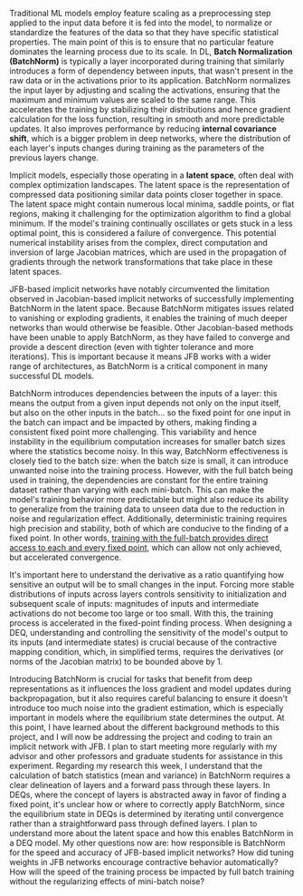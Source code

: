 Traditional ML models employ feature scaling as a preprocessing step applied to the input data before it is fed into the model, to normalize or standardize the features of the data so that they have specific statistical properties. The main point of this is to ensure that no particular feature dominates the learning process due to its scale. In DL, **Batch Normalization (BatchNorm)** is typically a layer incorporated during training that similarly introduces a form of dependency between inputs, that wasn't present in the raw data or in the activations prior to its application. BatchNorm normalizes the input layer by adjusting and scaling the activations, ensuring that the maximum and minimum values are scaled to the same range. This accelerates the training by stabilizing their distributions and hence gradient calculation for the loss function, resulting in smooth and more predictable updates. It also improves performance by reducing **internal covariance shift**, which is a bigger problem in deep networks, where the distribution of each layer's inputs changes during training as the parameters of the previous layers change.

Implicit models, especially those operating in a **latent space**, often deal with complex optimization landscapes. The latent space is the representation of compressed data positioning similar data points closer together in space. The latent space might contain numerous local minima, saddle points, or flat regions, making it challenging for the optimization algorithm to find a global minimum. If the model's training continually oscillates or gets stuck in a less optimal point, this is considered a failure of convergence. This potential numerical instability arises from the complex, direct computation and inversion of large Jacobian matrices, which are used in the propagation of gradients through the network transformations that take place in these latent spaces.

JFB-based implicit networks have notably circumvented the limitation observed in Jacobian-based implicit networks of successfully implementing BatchNorm in the latent space. Because BatchNorm mitigates issues related to vanishing or exploding gradients, it enables the training of much deeper networks than would otherwise be feasible. Other Jacobian-based methods have been unable to apply BatchNorm, as they have failed to converge and provide a descent direction (even with tighter tolerance and more iterations). This is important because it means JFB works with a wider range of architectures, as BatchNorm is a critical component in many successful DL models.

BatchNorm introduces dependencies between the inputs of a layer: this means the output from a given input depends not only on the input itself, but also on the other inputs in the batch... so the fixed point for one input in the batch can impact and be impacted by others, making finding a consistent fixed point more challenging. This variability and hence instability in the equilibrium computation increases for smaller batch sizes where the statistics become noisy. In this way, BatchNorm effectiveness is closely tied to the batch size: when the batch size is small, it can introduce unwanted noise into the training process. However, with the full batch being used in training, the dependencies are constant for the entire training dataset rather than varying with each mini-batch. This can make the model's training behavior more predictable but might also reduce its ability to generalize from the training data to unseen data due to the reduction in noise and regularization effect. Additionally, deterministic training requires high precision and stability, both of which are conducive to the finding of a fixed point. In other words, [training with the full-batch provides direct access to each and every fixed point](https://proceedings.neurips.cc/paper_files/paper/2021/file/4ffbd5c8221d7c147f8363ccdc9a2a37-Paper.pdf), which can allow not only achieved, but accelerated convergence.

It's important here to understand the derivative as a ratio quantifying how sensitive an output will be to small changes in the input. Forcing more stable distributions of inputs across layers controls sensitivity to initialization and subsequent scale of inputs: magnitudes of inputs and intermediate activations do not become too large or too small. With this, the training process is accelerated in the fixed-point finding process. When designing a DEQ, understanding and controlling the sensitivity of the model's output to its inputs (and intermediate states) is crucial because of the contractive mapping condition, which, in simplified terms, requires the derivatives (or norms of the Jacobian matrix) to be bounded above by 1.

Introducing BatchNorm is crucial for tasks that benefit from deep representations as it influences the loss gradient and model updates during backpropagation, but it also requires careful balancing to ensure it doesn't introduce too much noise into the gradient estimation, which is especially important in models where the equilibrium state determines the output. At this point, I have learned about the different background methods to this project, and I will now be addressing the project and coding to train an implicit network with JFB. I plan to start meeting more regularly with my advisor and other professors and graduate students for assistance in this experiment. Regarding my research this week, I understand that the calculation of batch statistics (mean and variance) in BatchNorm requires a clear delineation of layers and a forward pass through these layers. In DEQs, where the concept of layers is abstracted away in favor of finding a fixed point, it's unclear how or where to correctly apply BatchNorm, since the equilibrium state in DEQs is determined by iterating until convergence rather than a straightforward pass through defined layers. I plan to understand more about the latent space and how this enables BatchNorm in a DEQ model. My other questions now are: how responsible is BatchNorm for the speed and accuracy of JFB-based implicit networks? How did tuning weights in JFB networks encourage contractive behavior automatically? How will the speed of the training process be impacted by full batch training without the regularizing effects of mini-batch noise?
